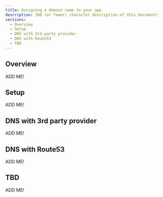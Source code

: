 ```yaml
---
title: Assigning a domain name to your app
description: 160 (or fewer) character description of this document!
sections:
  - Overview
  - Setup
  - DNS with 3rd party provider
  - DNS with Route53
  - TBD
---
```


## Overview

ADD ME!


## Setup

ADD ME!


## DNS with 3rd party provider

ADD ME!


## DNS with Route53

ADD ME!


## TBD

ADD ME!

